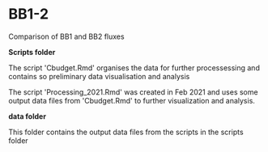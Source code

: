 # BB1-2
Comparison of BB1 and BB2 fluxes

__Scripts folder__

The script 'Cbudget.Rmd' organises the data for further processessing and contains so preliminary data visualisation and analysis

The script 'Processing_2021.Rmd' was created in Feb 2021 and uses some output data files from 'Cbudget.Rmd' to further visualization and analysis. 


__data folder__

This folder contains the output data files from the scripts in the scripts folder
